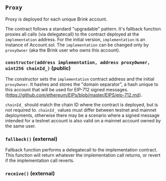 ## `Proxy`



Proxy is deployed for each unique Brink account.

The contract follows a standard "upgradable" pattern. It's fallback function
proxies all calls (via delegatecall) to the contract deployed at the
`implementation` address. For the initial version, `implementation` is
an instance of Account.sol. The `implementation` can be changed only by
`proxyOwner` (aka the Brink user who owns this account).


### `constructor(address implementation, address proxyOwner, uint256 chainId_)` (public)



The constructor sets the `implementation` contract address and the
initial `proxyOwner`. It hashes and stores the "domain separator", a hash
unique to this account that will be used for EIP-712 signed messages.
(https://github.com/ethereum/EIPs/blob/master/EIPS/eip-712.md).

`chainId_` should match the chain ID where the contract is deployed, but
is not required to. `chainId_` values must differ between testnet and mainnet
deployments, otherwise there may be a scenario where a signed message intended
for a testnet account is also valid on a mainnet account owned by the same user.

### `fallback()` (external)



Fallback function performs a delegatecall to the implementation contract.
This function will return whatever the implementation call returns, or revert
if the implementation call reverts.

### `receive()` (external)






